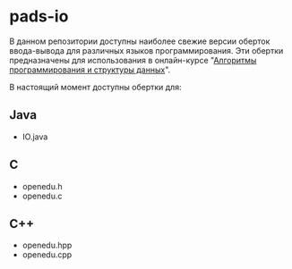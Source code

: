 # pads-io
В данном репозитории доступны наиболее свежие версии оберток ввода-вывода для различных языков программирования.
Эти обертки предназначены для использования в онлайн-курсе "[Алгоритмы программирования и структуры данных](https://openedu.ru/course/ITMOUniversity/PADS/?session=spring_2017)".

В настоящий момент доступны обертки для:

## Java

* IO.java

## C

* openedu.h
* openedu.c

## C++

* openedu.hpp
* openedu.cpp
